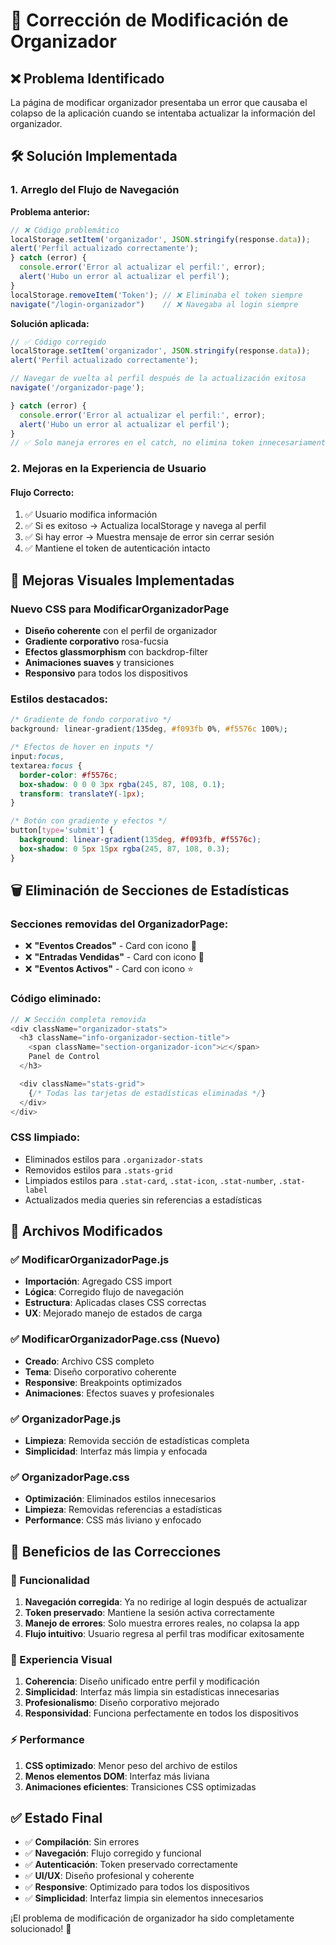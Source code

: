 # 🔧 Corrección de Modificación de Organizador

## ❌ **Problema Identificado**

La página de modificar organizador presentaba un error que causaba el colapso de la aplicación cuando se intentaba actualizar la información del organizador.

## 🛠️ **Solución Implementada**

### **1. Arreglo del Flujo de Navegación**

**Problema anterior:**

```javascript
// ❌ Código problemático
localStorage.setItem('organizador', JSON.stringify(response.data));
alert('Perfil actualizado correctamente');
} catch (error) {
  console.error('Error al actualizar el perfil:', error);
  alert('Hubo un error al actualizar el perfil');
}
localStorage.removeItem('Token'); // ❌ Eliminaba el token siempre
navigate("/login-organizador")    // ❌ Navegaba al login siempre
```

**Solución aplicada:**

```javascript
// ✅ Código corregido
localStorage.setItem('organizador', JSON.stringify(response.data));
alert('Perfil actualizado correctamente');

// Navegar de vuelta al perfil después de la actualización exitosa
navigate('/organizador-page');

} catch (error) {
  console.error('Error al actualizar el perfil:', error);
  alert('Hubo un error al actualizar el perfil');
}
// ✅ Solo maneja errores en el catch, no elimina token innecesariamente
```

### **2. Mejoras en la Experiencia de Usuario**

#### **Flujo Correcto:**

1. ✅ Usuario modifica información
2. ✅ Si es exitoso → Actualiza localStorage y navega al perfil
3. ✅ Si hay error → Muestra mensaje de error sin cerrar sesión
4. ✅ Mantiene el token de autenticación intacto

## 🎨 **Mejoras Visuales Implementadas**

### **Nuevo CSS para ModificarOrganizadorPage**

- **Diseño coherente** con el perfil de organizador
- **Gradiente corporativo** rosa-fucsia
- **Efectos glassmorphism** con backdrop-filter
- **Animaciones suaves** y transiciones
- **Responsivo** para todos los dispositivos

### **Estilos destacados:**

```css
/* Gradiente de fondo corporativo */
background: linear-gradient(135deg, #f093fb 0%, #f5576c 100%);

/* Efectos de hover en inputs */
input:focus,
textarea:focus {
  border-color: #f5576c;
  box-shadow: 0 0 0 3px rgba(245, 87, 108, 0.1);
  transform: translateY(-1px);
}

/* Botón con gradiente y efectos */
button[type='submit'] {
  background: linear-gradient(135deg, #f093fb, #f5576c);
  box-shadow: 0 5px 15px rgba(245, 87, 108, 0.3);
}
```

## 🗑️ **Eliminación de Secciones de Estadísticas**

### **Secciones removidas del OrganizadorPage:**

- ❌ **"Eventos Creados"** - Card con icono 🎪
- ❌ **"Entradas Vendidas"** - Card con icono 🎫
- ❌ **"Eventos Activos"** - Card con icono ⭐

### **Código eliminado:**

```javascript
// ❌ Sección completa removida
<div className="organizador-stats">
  <h3 className="info-organizador-section-title">
    <span className="section-organizador-icon">📈</span>
    Panel de Control
  </h3>

  <div className="stats-grid">
    {/* Todas las tarjetas de estadísticas eliminadas */}
  </div>
</div>
```

### **CSS limpiado:**

- Eliminados estilos para `.organizador-stats`
- Removidos estilos para `.stats-grid`
- Limpiados estilos para `.stat-card`, `.stat-icon`, `.stat-number`, `.stat-label`
- Actualizados media queries sin referencias a estadísticas

## 📁 **Archivos Modificados**

### ✅ **ModificarOrganizadorPage.js**

- **Importación**: Agregado CSS import
- **Lógica**: Corregido flujo de navegación
- **Estructura**: Aplicadas clases CSS correctas
- **UX**: Mejorado manejo de estados de carga

### ✅ **ModificarOrganizadorPage.css** (Nuevo)

- **Creado**: Archivo CSS completo
- **Tema**: Diseño corporativo coherente
- **Responsive**: Breakpoints optimizados
- **Animaciones**: Efectos suaves y profesionales

### ✅ **OrganizadorPage.js**

- **Limpieza**: Removida sección de estadísticas completa
- **Simplicidad**: Interfaz más limpia y enfocada

### ✅ **OrganizadorPage.css**

- **Optimización**: Eliminados estilos innecesarios
- **Limpieza**: Removidas referencias a estadísticas
- **Performance**: CSS más liviano y enfocado

## 🎯 **Beneficios de las Correcciones**

### **🔧 Funcionalidad**

1. **Navegación corregida**: Ya no redirige al login después de actualizar
2. **Token preservado**: Mantiene la sesión activa correctamente
3. **Manejo de errores**: Solo muestra errores reales, no colapsa la app
4. **Flujo intuitivo**: Usuario regresa al perfil tras modificar exitosamente

### **🎨 Experiencia Visual**

1. **Coherencia**: Diseño unificado entre perfil y modificación
2. **Simplicidad**: Interfaz más limpia sin estadísticas innecesarias
3. **Profesionalismo**: Diseño corporativo mejorado
4. **Responsividad**: Funciona perfectamente en todos los dispositivos

### **⚡ Performance**

1. **CSS optimizado**: Menor peso del archivo de estilos
2. **Menos elementos DOM**: Interfaz más liviana
3. **Animaciones eficientes**: Transiciones CSS optimizadas

## ✅ **Estado Final**

- ✅ **Compilación**: Sin errores
- ✅ **Navegación**: Flujo corregido y funcional
- ✅ **Autenticación**: Token preservado correctamente
- ✅ **UI/UX**: Diseño profesional y coherente
- ✅ **Responsive**: Optimizado para todos los dispositivos
- ✅ **Simplicidad**: Interfaz limpia sin elementos innecesarios

¡El problema de modificación de organizador ha sido completamente solucionado! 🎉
